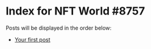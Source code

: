 # Index for NFT World #8757
Posts will be displayed in the order below:

- [Your first post](./001-first.md)

